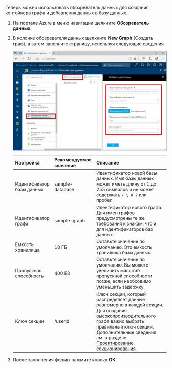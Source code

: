 Теперь можно использовать обозреватель данных для создания контейнера графа и добавления данных в базу данных. 

1. На портале Azure в меню навигации щелкните **Обозреватель данных**. 
2. В колонке обозревателя данных щелкните **New Graph** (Создать граф), а затем заполните страницу, используя следующие сведения.

    ![Обозреватель данных на портале Azure](./media/cosmos-db-create-graph/azure-cosmosdb-data-explorer.png)

    Настройка|Рекомендуемое значение|Описание
    ---|---|---
    Идентификатор базы данных|sample-database|Идентификатор новой базы данных. Имя базы данных может иметь длину от 1 до 255 символов и не может содержать `/ \ # ?` или пробел.
    Идентификатор графа|sample-graph|Идентификатор нового графа. Для имен графов предусмотрены те же требования к знакам, что и для идентификаторов баз данных.
    Емкость хранилища| 10 ГБ|Оставьте значение по умолчанию. Это емкость хранилища базы данных.
    Пропускная способность|400 ЕЗ|Оставьте значение по умолчанию. Вы можете увеличить масштаб пропускной способности позже, если необходимо уменьшить задержку.
    Ключ секции|/userid|Ключ секции, который распределяет данные равномерно в каждой секции. Для создания высокопроизводительного графа важно выбрать правильный ключ секции. Дополнительные сведения см. в разделе [Проектирование секционирования](../articles/cosmos-db/partition-data.md#designing-for-partitioning).

3. После заполнения формы нажмите кнопку **ОК**.